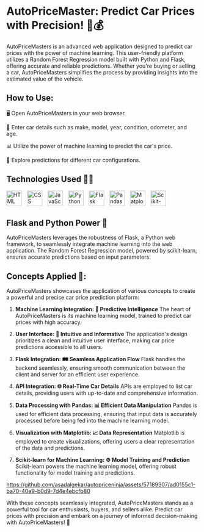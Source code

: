 
# AutoPriceMaster: Predict Car Prices with Precision! 🚗💰

AutoPriceMasters is an advanced web application designed to predict car prices with the power of machine learning. This user-friendly platform utilizes a Random Forest Regression model built with Python and Flask, offering accurate and reliable predictions. Whether you're buying or selling a car, AutoPriceMasters simplifies the process by providing insights into the estimated value of the vehicle.

## How to Use:

🖥️ Open AutoPriceMasters in your web browser.

🚗 Enter car details such as make, model, year, condition, odometer, and age.

📊 Utilize the power of machine learning to predict the car's price.

🔄 Explore predictions for different car configurations.

## Technologies Used 👨‍💻

<p align="left">
  <img alt="HTML" width="40px" style="padding-right:10px;" src="https://cdn.jsdelivr.net/gh/devicons/devicon/icons/html5/html5-plain.svg" />
  <img alt="CSS" width="40px" style="padding-right:10px;" src="https://cdn.jsdelivr.net/gh/devicons/devicon/icons/css3/css3-plain.svg" />
  <img alt="JavaScript" width="40px" style="padding-right:10px;" src="https://cdn.jsdelivr.net/gh/devicons/devicon/icons/javascript/javascript-plain.svg" />
  <img alt="Python" width="40px" style="padding-right:10px;" src="https://cdn.jsdelivr.net/gh/devicons/devicon/icons/python/python-plain.svg" />
  <img alt="Flask" width="40px" style="padding-right:10px;" src="https://cdn.jsdelivr.net/gh/devicons/devicon/icons/flask/flask-original.svg" />
  <img alt="Pandas" width="40px" style="padding-right:10px;" src="https://cdn.jsdelivr.net/gh/devicons/devicon/icons/pandas/pandas-plain.svg" />
  <img alt="Matplotlib" width="40px" style="padding-right:10px;" src="https://cdn.jsdelivr.net/gh/devicons/devicon/icons/matplotlib/matplotlib-plain.svg" />
  <img alt="Scikit-learn" width="40px" style="padding-right:10px;" src="https://cdn.jsdelivr.net/gh/devicons/devicon/icons/scikit-learn/scikit-learn-plain.svg" />
</p>

## Flask and Python Power 💪

AutoPriceMasters leverages the robustness of Flask, a Python web framework, to seamlessly integrate machine learning into the web application. The Random Forest Regression model, powered by scikit-learn, ensures accurate predictions based on input parameters.

## Concepts Applied 🧮:

AutoPriceMasters showcases the application of various concepts to create a powerful and precise car price prediction platform:

1. **Machine Learning Integration: 🤖 Predictive Intelligence**
   The heart of AutoPriceMasters is its machine learning model, trained to predict car prices with high accuracy.

2. **User Interface: 🎨 Intuitive and Informative**
   The application's design prioritizes a clean and intuitive user interface, making car price predictions accessible to all users.

3. **Flask Integration: 🛤️ Seamless Application Flow**
   Flask handles the backend seamlessly, ensuring smooth communication between the client and server for an efficient user experience.

4. **API Integration: 🌐 Real-Time Car Details**
   APIs are employed to list car details, providing users with up-to-date and comprehensive information.

5. **Data Processing with Pandas: 📊 Efficient Data Manipulation**
   Pandas is used for efficient data processing, ensuring that input data is accurately processed before being fed into the machine learning model.

6. **Visualization with Matplotlib: 📈 Data Representation**
   Matplotlib is employed to create visualizations, offering users a clear representation of the data and predictions.

7. **Scikit-learn for Machine Learning: ⚙️ Model Training and Prediction**
   Scikit-learn powers the machine learning model, offering robust functionality for model training and predictions.



https://github.com/asadalgekar/autopriceninja/assets/57189307/ad0155c1-ba70-40e9-b0d9-7d4e4ebcfb80



With these concepts seamlessly integrated, AutoPriceMasters stands as a powerful tool for car enthusiasts, buyers, and sellers alike. Predict car prices with precision and embark on a journey of informed decision-making with AutoPriceMasters! 💪
